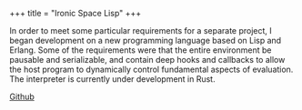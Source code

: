 +++
title = "Ironic Space Lisp"
+++

In order to meet some particular requirements for a separate project, I began
development on a new programming language based on Lisp and Erlang. Some of the
requirements were that the entire environment be pausable and serializable, and
contain deep hooks and callbacks to allow the host program to dynamically
control fundamental aspects of evaluation. The interpreter is currently under
development in Rust.

[Github](https://github.com/atamis/ironic-space-lisp)
